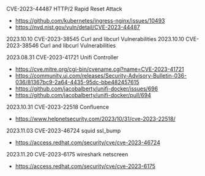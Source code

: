 CVE-2023-44487 HTTP/2 Rapid Reset Attack
* https://github.com/kubernetes/ingress-nginx/issues/10493
* https://nvd.nist.gov/vuln/detail/CVE-2023-44487

2023.10.10 CVE-2023-38545 Curl and libcurl Vulnerabilities
2023.10.10 CVE-2023-38546 Curl and libcurl Vulnerabilities

2023.08.31 CVE-2023-41721 Unifi Controller
* https://cve.mitre.org/cgi-bin/cvename.cgi?name=CVE-2023-41721
* https://community.ui.com/releases/Security-Advisory-Bulletin-036-036/81367bc9-2a64-4435-95dc-bbe482457615
* https://github.com/jacobalberty/unifi-docker/issues/696
* https://github.com/jacobalberty/unifi-docker/pull/694

2023.10.31 CVE-2023-22518 Confluence
* https://www.helpnetsecurity.com/2023/10/31/cve-2023-22518/

2023.11.03 CVE-2023-46724 squid ssl_bump
* https://access.redhat.com/security/cve/cve-2023-46724

2023.11.20 CVE-2023-6175 wireshark netscreen
* https://access.redhat.com/security/cve/cve-2023-6175
